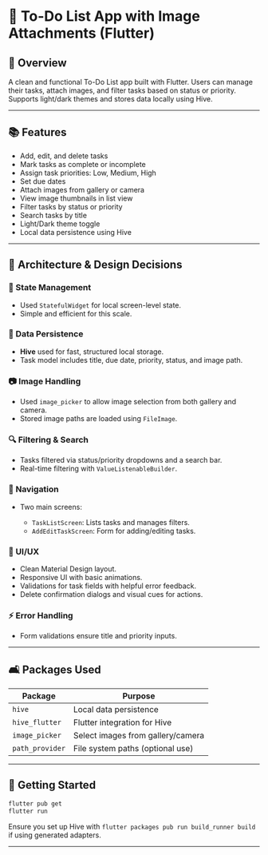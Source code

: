 # 📅 To-Do List App with Image Attachments (Flutter)

## 🚀 Overview

A clean and functional To-Do List app built with Flutter. Users can manage their tasks, attach images, and filter tasks based on status or priority. Supports light/dark themes and stores data locally using Hive.

---

## 📚 Features

* Add, edit, and delete tasks
* Mark tasks as complete or incomplete
* Assign task priorities: Low, Medium, High
* Set due dates
* Attach images from gallery or camera
* View image thumbnails in list view
* Filter tasks by status or priority
* Search tasks by title
* Light/Dark theme toggle
* Local data persistence using Hive

---

## 🔧 Architecture & Design Decisions

### 🔄 State Management

* Used `StatefulWidget` for local screen-level state.
* Simple and efficient for this scale.

### 📂 Data Persistence

* **Hive** used for fast, structured local storage.
* Task model includes title, due date, priority, status, and image path.

### 📷 Image Handling

* Used `image_picker` to allow image selection from both gallery and camera.
* Stored image paths are loaded using `FileImage`.

### 🔍 Filtering & Search

* Tasks filtered via status/priority dropdowns and a search bar.
* Real-time filtering with `ValueListenableBuilder`.

### 🚩 Navigation

* Two main screens:

  * `TaskListScreen`: Lists tasks and manages filters.
  * `AddEditTaskScreen`: Form for adding/editing tasks.

### 🎨 UI/UX

* Clean Material Design layout.
* Responsive UI with basic animations.
* Validations for task fields with helpful error feedback.
* Delete confirmation dialogs and visual cues for actions.

### ⚡ Error Handling

* Form validations ensure title and priority inputs.


---

## 🛋️ Packages Used

| Package         | Purpose                           |
| --------------- | --------------------------------- |
| `hive`          | Local data persistence            |
| `hive_flutter`  | Flutter integration for Hive      |
| `image_picker`  | Select images from gallery/camera |
| `path_provider` | File system paths (optional use)  |

---

## 🚤 Getting Started

```bash
flutter pub get
flutter run
```

Ensure you set up Hive with `flutter packages pub run build_runner build` if using generated adapters.

---

